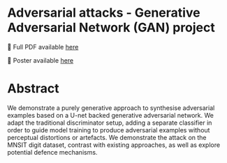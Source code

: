# Adversarial attacks - Generative Adversarial Network (GAN) project

📄 Full PDF available [here](./adversarial_attacks_report.pdf)

📄 Poster available [here](./TIF360_Advanced_machine_learning_with_neural_networks___poster.pdf)

# Abstract

We demonstrate a purely generative approach to synthesise adversarial examples based on a U-net backed generative adversarial network. We adapt the traditional discriminator setup, adding a separate classifier in order to guide model training to produce adversarial examples without perceptual distortions or artefacts. We demonstrate the attack on the MNSIT digit dataset, contrast with existing approaches, as well as explore potential defence mechanisms.
